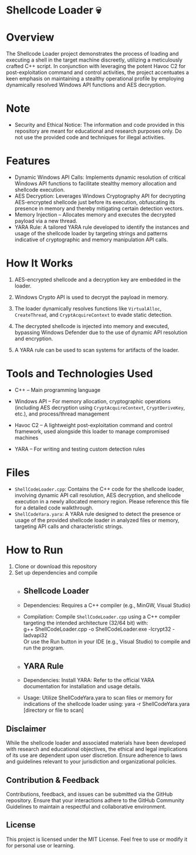 # Shellcode Loader 💀

# Overview
The Shellcode Loader project demonstrates the process of loading and executing a shell in the target machine discreetly, utilizing a meticulously crafted C++ script. In conjunction with leveraging the potent Havoc C2 for post-exploitation command and control activities, the project accentuates a keen emphasis on maintaining a stealthy operational profile by employing dynamically resolved Windows API functions and AES decryption.

# Note
- Security and Ethical Notice: The information and code provided in this repository are meant for educational and research purposes only. Do not use the provided code and techniques for illegal activities.
  
# Features
- Dynamic Windows API Calls: Implements dynamic resolution of critical Windows API functions to facilitate stealthy memory allocation and shellcode execution.
- AES Decryption: Leverages Windows Cryptography API for decrypting AES-encrypted shellcode just before its execution, obfuscating its presence in memory and thereby mitigating certain detection vectors.
- Memory Injection – Allocates memory and executes the decrypted payload via a new thread.
- YARA Rule: A tailored YARA rule developed to identify the instances and usage of the shellcode loader by targeting strings and patterns indicative of cryptographic and memory manipulation API calls.
  
# How It Works
1. AES-encrypted shellcode and a decryption key are embedded in the loader.

2. Windows Crypto API is used to decrypt the payload in memory.

3. The loader dynamically resolves functions like `VirtualAlloc`, `CreateThread`, and `CryptAcquireContext` to evade static detection.

4. The decrypted shellcode is injected into memory and executed, bypassing Windows Defender due to the use of dynamic API resolution and encryption.

5. A YARA rule can be used to scan systems for artifacts of the loader.

# Tools and Technologies Used
- C++ – Main programming language

- Windows API – For memory allocation, cryptographic operations (including AES decryption using `CryptAcquireContext`, `CryptDeriveKey`, etc.), and process/thread management

- Havoc C2 – A lightweight post-exploitation command and control framework, used alongside this loader to manage compromised machines

- YARA – For writing and testing custom detection rules

# Files
- `ShellCodeLoader.cpp`: Contains the C++ code for the shellcode loader, involving dynamic API call resolution, AES decryption, and shellcode execution in a newly allocated memory region. Please reference this file for a detailed code walkthrough.
- `ShellCodeYara.yara`: A YARA rule designed to detect the presence or usage of the provided shellcode loader in analyzed files or memory, targeting API calls and characteristic strings.

# How to Run
1. Clone or download this repository
2. Set up dependencies and compile
    - ## Shellcode Loader
    - Dependencies: Requires a C++ compiler (e.g., MinGW, Visual Studio)
    - Compilation: Compile `ShellCodeLoader.cpp` using a C++ compiler targeting the intended architecture (32/64 bit) with: <br>g++ ShellCodeLoader.cpp -o ShellCodeLoader.exe -lcrypt32 -ladvapi32 <br>Or use the Run button in your IDE (e.g., Visual Studio) to compile and run the program.
  
    - ## YARA Rule
    - Dependencies: Install YARA: Refer to the official YARA documentation for installation and usage details.
    - Usage: Utilize ShellCodeYara.yara to scan files or memory for indications of the shellcode loader using: yara -r ShellCodeYara.yara [directory or file to scan]

## Disclaimer
While the shellcode loader and associated materials have been developed with research and educational objectives, the ethical and legal implications of its use are dependent upon user discretion. Ensure adherence to laws and guidelines relevant to your jurisdiction and organizational policies.

## Contribution & Feedback
Contributions, feedback, and issues can be submitted via the GitHub repository. Ensure that your interactions adhere to the GitHub Community Guidelines to maintain a respectful and collaborative environment.

## License
This project is licensed under the MIT License. Feel free to use or modify it for personal use or learning.
